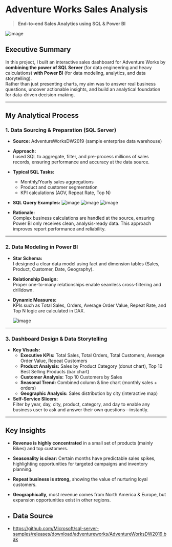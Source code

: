# Adventure Works Sales Analysis

> **End-to-end Sales Analytics using SQL & Power BI**

![image](https://github.com/user-attachments/assets/213cd5ca-2068-4ef2-9859-edbfd06b45e7)


## Executive Summary

In this project, I built an interactive sales dashboard for Adventure Works by **combining the power of SQL Server** (for data engineering and heavy calculations) **with Power BI** (for data modeling, analytics, and data storytelling).  
Rather than just presenting charts, my aim was to answer real business questions, uncover actionable insights, and build an analytical foundation for data-driven decision-making.

---

## My Analytical Process

### 1. Data Sourcing & Preparation (SQL Server)

- **Source:** AdventureWorksDW2019 (sample enterprise data warehouse)
- **Approach:**  
  I used SQL to aggregate, filter, and pre-process millions of sales records, ensuring performance and accuracy at the data source.
- **Typical SQL Tasks:**
    - Monthly/Yearly sales aggregations
    - Product and customer segmentation
    - KPI calculations (AOV, Repeat Rate, Top N)
- **SQL Query Examples:**
  ![image](https://github.com/user-attachments/assets/82e111c3-6679-452e-9adb-b24df9559bba)
![image](https://github.com/user-attachments/assets/81c1b6cb-d638-43e1-9ec2-c135b7267d55)
![image](https://github.com/user-attachments/assets/feeffa88-8b65-4db4-8442-45239bd46f3d)


- **Rationale:**  
  Complex business calculations are handled at the source, ensuring Power BI only receives clean, analysis-ready data. This approach improves report performance and reliability.

---
### 2. Data Modeling in Power BI

- **Star Schema:**  
  I designed a clear data model using fact and dimension tables (Sales, Product, Customer, Date, Geography).
- **Relationship Design:**  
  Proper one-to-many relationships enable seamless cross-filtering and drilldown.
- **Dynamic Measures:**  
  KPIs such as Total Sales, Orders, Average Order Value, Repeat Rate, and Top N logic are calculated in DAX.

   ![image](https://github.com/user-attachments/assets/9d3c15ac-d38d-49f5-83d3-57633271b279)


---

### 3. Dashboard Design & Data Storytelling

- **Key Visuals:**
    - **Executive KPIs:** Total Sales, Total Orders, Total Customers, Average Order Value, Repeat Customers
    - **Product Analysis:** Sales by Product Category (donut chart), Top 10 Best Selling Products (bar chart)
    - **Customer Analysis:** Top 10 Customers by Sales
    - **Seasonal Trend:** Combined column & line chart (monthly sales + orders)
    - **Geographic Analysis:** Sales distribution by city (interactive map)
- **Self-Service Slicers:**  
  Filter by year, day, city, product, category, and day to enable any business user to ask and answer their own questions—instantly.

---

## Key Insights

- **Revenue is highly concentrated** in a small set of products (mainly Bikes) and top customers.
- **Seasonality is clear:** Certain months have predictable sales spikes, highlighting opportunities for targeted campaigns and inventory planning.
- **Repeat business is strong,** showing the value of nurturing loyal customers.
- **Geographically,** most revenue comes from North America & Europe, but expansion opportunities exist in other regions.

- ## Data Source
- https://github.com/Microsoft/sql-server-samples/releases/download/adventureworks/AdventureWorksDW2019.bak 
